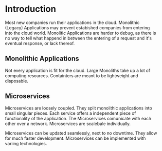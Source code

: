# Introduction

Most new companies run their applications in the cloud.
Monolithic (Legacy) Applications may prevent estabished companies from entering into the cloud world.
Monolitic Applications are harder to debug, as there is no way to tell what happend in between the entering of a request and it's eventual response, or lack thereof.

## Monolithic Applications

Not every application is fit for the cloud.
Large Monoliths take up a lot of computing resources.
Containters are meant to be lightweight and disposable.

## Microservices

Microservices are loosely coupled.
They split monolithic applications into small singular pieces.
Each service offers a independent piece of functionality of the application.
The Microservices comunicate with each other over a network.
Microservices are scalebale individually.

Microservices can be updated seamlessly, next to no downtime.
They allow for much faster development.
Microservices can be implemented with variing technologies.